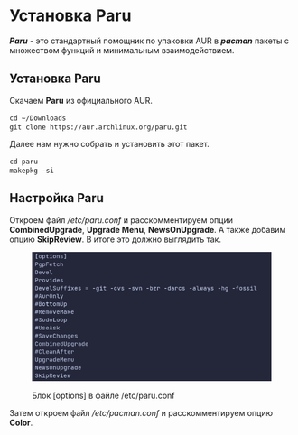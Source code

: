 # Установка Paru

_**Paru**_ - это стандартный помощник по упаковки AUR в _**pacman**_ пакеты с множеством функций и минимальным взаимодействием.

## Установка Paru

Скачаем **Paru** из официального AUR.

```shell
cd ~/Downloads
git clone https://aur.archlinux.org/paru.git
```

Далее нам нужно собрать и установить этот пакет.

```shell
cd paru
makepkg -si
```

## Настройка Paru

Откроем файл _/etc/paru.conf_ и расскомментируем опции **CombinedUpgrade**, **Upgrade Menu**, **NewsOnUpgrade**. А также добавим опцию **SkipReview**. В итоге это должно выглядить так.

<figure><img src="../../.gitbook/assets/image.png" alt=""><figcaption><p>Блок [options] в файле /etc/paru.conf</p></figcaption></figure>

Затем откроем файл _/etc/pacman.conf_ и расскомментируем опцию **Color**.
